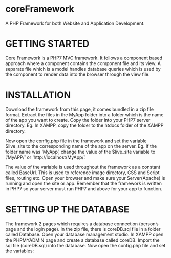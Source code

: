 # coreFramework

A PHP Framework for both Website and Application Development.

# GETTING STARTED

Core Framework is a PHP7 MVC framework. It follows a component based approach where a component contains the component file and its view. A separate file which is a model handles database queries which is used by the component to render data into the browser through the view file.

# INSTALLATION
Download the framework from this page, it comes bundled in a zip file format. Extract the files in the MyApp folder into a folder which is the name of the app you want to create. Copy the folder into your PHP7 server directory.
Eg. In XAMPP, copy the folder to the htdocs folder of the XAMPP directory.

Now open the config.php file in the framework and set the variable $live_site to the corresponding name of the app on the server.
Eg. If the folder name was ‘MyApp’, change the value of the $live_site variable to ‘/MyAPP/’ or ‘http://localhost/MyApp/’.

The value of the variable is used throughout the framework as a constant called BaseUrl. This is used to reference image directory, CSS and Script files, routing etc.
Open your browser and make sure your Server(Apache) is running and open the site or app.
Remember that the framework is written in PHP7 so your server must run PHP7 and above for your app to function.

# SETTING UP THE DATABASE
The framework 2 pages which requires a database connection (person’s page and the login page). In the zip file, there is coreDB.sql file in a folder called Database. Open your database management studio. In XAMPP open the PHPMYADMIN page and create a database called coreDB. Import the sql file (coreDB.sql) into the database. Now open the config.php file and set the variables:
